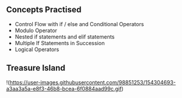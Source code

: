 ## Concepts Practised
- Control Flow with if / else and Conditional Operators
- Modulo Operator
- Nested if statements and elif statements
- Multiple If Statements in Succession
- Logical Operators
## Treasure Island
!(https://user-images.githubusercontent.com/98851253/154304693-a3aa3a5a-e8f3-46b8-bcea-6f0884aad99c.gif)